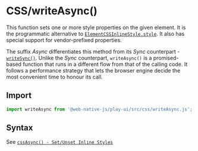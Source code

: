 # CSS/writeAsync\(\)

This function sets one or more style properties on the given element. It is the programmatic alternative to [`ElementCSSInlineStyle.style`](https://developer.mozilla.org/en-US/docs/Web/API/ElementCSSInlineStyle/style). It also has special support for vendor-prefixed properties.

The suffix *Async* differentiates this method from its *Sync* counterpart - [`writeSync()`](/play-ui/v002/api/css/writesync.md). Unlike the *Sync* counterpart, `writeAsync()` is a promised-based function that runs in a different flow from that of the calling code. It follows a performance strategy that lets the browser engine decide the most convenient time to honour its call.

## Import

```javascript
import writeAsync from '@web-native-js/play-ui/src/css/writeAsync.js';
```

## Syntax
See [`cssAsync() - Set/Unset Inline Styles`](/play-ui/v002/api/css/cssasync.md#greater-than-set-unset-inline-styles)
